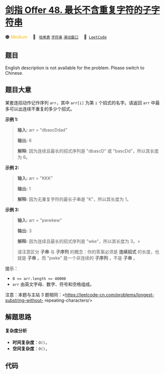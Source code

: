 # [剑指 Offer 48. 最长不含重复字符的子字符串](https://leetcode.cn/problems/zui-chang-bu-han-zhong-fu-zi-fu-de-zi-zi-fu-chuan-lcof)

🟠 <font color=#ffb800>Medium</font>&emsp; 🔖&ensp; [`哈希表`](/leetcode/outline/tag/hash-table.md) [`字符串`](/leetcode/outline/tag/string.md) [`滑动窗口`](/leetcode/outline/tag/sliding-window.md)&emsp; 🔗&ensp;[`LeetCode`](https://leetcode.cn/problems/zui-chang-bu-han-zhong-fu-zi-fu-de-zi-zi-fu-chuan-lcof)


## 题目

English description is not available for the problem. Please switch to
Chinese.


## 题目大意

某套连招动作记作序列 `arr`，其中 `arr[i]` 为第 `i` 个招式的名字。请返回 `arr` 中最多可以出连续不重复的多少个招式。



**示例  1:**

> 
> 
> 
> 
> 
> **输入:** arr = "dbascDdad"
> 
> **输出:** 6
> 
> **解释:** 因为连续且最长的招式序列是 "dbascD" 或 "bascDd"，所以其长度为 6。
> 
> 

**示例 2:**

> 
> 
> 
> 
> 
> **输入:** arr = "KKK"
> 
> **输出:** 1
> 
> **解释:** 因为无重复字符的最长子串是 "K"，所以其长度为 1。
> 
> 

**示例 3:**

> 
> 
> 
> 
> 
> **输入:** arr = "pwwkew"
> 
> **输出:** 3
> 
> **解释:** 因为连续且最长的招式序列是 "wke"，所以其长度为 3。> 
>  
> 
> 请注意区分 **子串** 与 **子序列** 的概念：你的答案必须是 **连续招式** 的长度，也就是 **子串** 。而 "pwke" 是一个非连续的 **子序列** ，不是 **子串** 。
> 
> 



提示：

  * `0 <= arr.length <= 40000`
  * `arr` 由英文字母、数字、符号和空格组成。



注意：本题与主站 3 题相同：<https://leetcode-cn.com/problems/longest-substring-without-
repeating-characters/>




## 解题思路

#### 复杂度分析

- **时间复杂度**：`O()`，
- **空间复杂度**：`O()`，

## 代码

```javascript

```